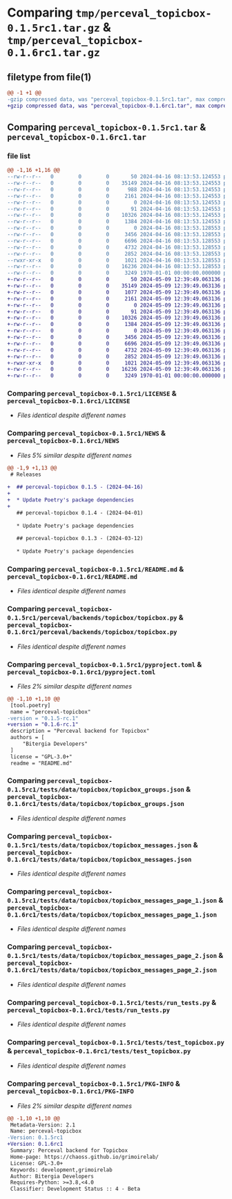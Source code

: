 # Comparing `tmp/perceval_topicbox-0.1.5rc1.tar.gz` & `tmp/perceval_topicbox-0.1.6rc1.tar.gz`

## filetype from file(1)

```diff
@@ -1 +1 @@
-gzip compressed data, was "perceval_topicbox-0.1.5rc1.tar", max compression
+gzip compressed data, was "perceval_topicbox-0.1.6rc1.tar", max compression
```

## Comparing `perceval_topicbox-0.1.5rc1.tar` & `perceval_topicbox-0.1.6rc1.tar`

### file list

```diff
@@ -1,16 +1,16 @@
--rw-r--r--   0        0        0       50 2024-04-16 08:13:53.124553 perceval_topicbox-0.1.5rc1/AUTHORS
--rw-r--r--   0        0        0    35149 2024-04-16 08:13:53.124553 perceval_topicbox-0.1.5rc1/LICENSE
--rw-r--r--   0        0        0      988 2024-04-16 08:13:53.124553 perceval_topicbox-0.1.5rc1/NEWS
--rw-r--r--   0        0        0     2161 2024-04-16 08:13:53.124553 perceval_topicbox-0.1.5rc1/README.md
--rw-r--r--   0        0        0        0 2024-04-16 08:13:53.124553 perceval_topicbox-0.1.5rc1/perceval/backends/topicbox/__init__.py
--rw-r--r--   0        0        0       91 2024-04-16 08:13:53.124553 perceval_topicbox-0.1.5rc1/perceval/backends/topicbox/_version.py
--rw-r--r--   0        0        0    10326 2024-04-16 08:13:53.124553 perceval_topicbox-0.1.5rc1/perceval/backends/topicbox/topicbox.py
--rw-r--r--   0        0        0     1384 2024-04-16 08:13:53.124553 perceval_topicbox-0.1.5rc1/pyproject.toml
--rw-r--r--   0        0        0        0 2024-04-16 08:13:53.128553 perceval_topicbox-0.1.5rc1/tests/__init__.py
--rw-r--r--   0        0        0     3456 2024-04-16 08:13:53.128553 perceval_topicbox-0.1.5rc1/tests/data/topicbox/topicbox_groups.json
--rw-r--r--   0        0        0     6696 2024-04-16 08:13:53.128553 perceval_topicbox-0.1.5rc1/tests/data/topicbox/topicbox_messages.json
--rw-r--r--   0        0        0     4732 2024-04-16 08:13:53.128553 perceval_topicbox-0.1.5rc1/tests/data/topicbox/topicbox_messages_page_1.json
--rw-r--r--   0        0        0     2852 2024-04-16 08:13:53.128553 perceval_topicbox-0.1.5rc1/tests/data/topicbox/topicbox_messages_page_2.json
--rwxr-xr-x   0        0        0     1021 2024-04-16 08:13:53.128553 perceval_topicbox-0.1.5rc1/tests/run_tests.py
--rw-r--r--   0        0        0    16236 2024-04-16 08:13:53.128553 perceval_topicbox-0.1.5rc1/tests/test_topicbox.py
--rw-r--r--   0        0        0     3249 1970-01-01 00:00:00.000000 perceval_topicbox-0.1.5rc1/PKG-INFO
+-rw-r--r--   0        0        0       50 2024-05-09 12:39:49.063136 perceval_topicbox-0.1.6rc1/AUTHORS
+-rw-r--r--   0        0        0    35149 2024-05-09 12:39:49.063136 perceval_topicbox-0.1.6rc1/LICENSE
+-rw-r--r--   0        0        0     1077 2024-05-09 12:39:49.063136 perceval_topicbox-0.1.6rc1/NEWS
+-rw-r--r--   0        0        0     2161 2024-05-09 12:39:49.063136 perceval_topicbox-0.1.6rc1/README.md
+-rw-r--r--   0        0        0        0 2024-05-09 12:39:49.063136 perceval_topicbox-0.1.6rc1/perceval/backends/topicbox/__init__.py
+-rw-r--r--   0        0        0       91 2024-05-09 12:39:49.063136 perceval_topicbox-0.1.6rc1/perceval/backends/topicbox/_version.py
+-rw-r--r--   0        0        0    10326 2024-05-09 12:39:49.063136 perceval_topicbox-0.1.6rc1/perceval/backends/topicbox/topicbox.py
+-rw-r--r--   0        0        0     1384 2024-05-09 12:39:49.063136 perceval_topicbox-0.1.6rc1/pyproject.toml
+-rw-r--r--   0        0        0        0 2024-05-09 12:39:49.063136 perceval_topicbox-0.1.6rc1/tests/__init__.py
+-rw-r--r--   0        0        0     3456 2024-05-09 12:39:49.063136 perceval_topicbox-0.1.6rc1/tests/data/topicbox/topicbox_groups.json
+-rw-r--r--   0        0        0     6696 2024-05-09 12:39:49.063136 perceval_topicbox-0.1.6rc1/tests/data/topicbox/topicbox_messages.json
+-rw-r--r--   0        0        0     4732 2024-05-09 12:39:49.063136 perceval_topicbox-0.1.6rc1/tests/data/topicbox/topicbox_messages_page_1.json
+-rw-r--r--   0        0        0     2852 2024-05-09 12:39:49.063136 perceval_topicbox-0.1.6rc1/tests/data/topicbox/topicbox_messages_page_2.json
+-rwxr-xr-x   0        0        0     1021 2024-05-09 12:39:49.063136 perceval_topicbox-0.1.6rc1/tests/run_tests.py
+-rw-r--r--   0        0        0    16236 2024-05-09 12:39:49.063136 perceval_topicbox-0.1.6rc1/tests/test_topicbox.py
+-rw-r--r--   0        0        0     3249 1970-01-01 00:00:00.000000 perceval_topicbox-0.1.6rc1/PKG-INFO
```

### Comparing `perceval_topicbox-0.1.5rc1/LICENSE` & `perceval_topicbox-0.1.6rc1/LICENSE`

 * *Files identical despite different names*

### Comparing `perceval_topicbox-0.1.5rc1/NEWS` & `perceval_topicbox-0.1.6rc1/NEWS`

 * *Files 5% similar despite different names*

```diff
@@ -1,9 +1,13 @@
 # Releases
 
+  ## perceval-topicbox 0.1.5 - (2024-04-16)
+  
+  * Update Poetry's package dependencies
+
   ## perceval-topicbox 0.1.4 - (2024-04-01)
   
   * Update Poetry's package dependencies
 
   ## perceval-topicbox 0.1.3 - (2024-03-12)
   
   * Update Poetry's package dependencies
```

### Comparing `perceval_topicbox-0.1.5rc1/README.md` & `perceval_topicbox-0.1.6rc1/README.md`

 * *Files identical despite different names*

### Comparing `perceval_topicbox-0.1.5rc1/perceval/backends/topicbox/topicbox.py` & `perceval_topicbox-0.1.6rc1/perceval/backends/topicbox/topicbox.py`

 * *Files identical despite different names*

### Comparing `perceval_topicbox-0.1.5rc1/pyproject.toml` & `perceval_topicbox-0.1.6rc1/pyproject.toml`

 * *Files 2% similar despite different names*

```diff
@@ -1,10 +1,10 @@
 [tool.poetry]
 name = "perceval-topicbox"
-version = "0.1.5-rc.1"
+version = "0.1.6-rc.1"
 description = "Perceval backend for Topicbox"
 authors = [
     "Bitergia Developers"
 ]
 license = "GPL-3.0+"
 readme = "README.md"
```

### Comparing `perceval_topicbox-0.1.5rc1/tests/data/topicbox/topicbox_groups.json` & `perceval_topicbox-0.1.6rc1/tests/data/topicbox/topicbox_groups.json`

 * *Files identical despite different names*

### Comparing `perceval_topicbox-0.1.5rc1/tests/data/topicbox/topicbox_messages.json` & `perceval_topicbox-0.1.6rc1/tests/data/topicbox/topicbox_messages.json`

 * *Files identical despite different names*

### Comparing `perceval_topicbox-0.1.5rc1/tests/data/topicbox/topicbox_messages_page_1.json` & `perceval_topicbox-0.1.6rc1/tests/data/topicbox/topicbox_messages_page_1.json`

 * *Files identical despite different names*

### Comparing `perceval_topicbox-0.1.5rc1/tests/data/topicbox/topicbox_messages_page_2.json` & `perceval_topicbox-0.1.6rc1/tests/data/topicbox/topicbox_messages_page_2.json`

 * *Files identical despite different names*

### Comparing `perceval_topicbox-0.1.5rc1/tests/run_tests.py` & `perceval_topicbox-0.1.6rc1/tests/run_tests.py`

 * *Files identical despite different names*

### Comparing `perceval_topicbox-0.1.5rc1/tests/test_topicbox.py` & `perceval_topicbox-0.1.6rc1/tests/test_topicbox.py`

 * *Files identical despite different names*

### Comparing `perceval_topicbox-0.1.5rc1/PKG-INFO` & `perceval_topicbox-0.1.6rc1/PKG-INFO`

 * *Files 2% similar despite different names*

```diff
@@ -1,10 +1,10 @@
 Metadata-Version: 2.1
 Name: perceval-topicbox
-Version: 0.1.5rc1
+Version: 0.1.6rc1
 Summary: Perceval backend for Topicbox
 Home-page: https://chaoss.github.io/grimoirelab/
 License: GPL-3.0+
 Keywords: development,grimoirelab
 Author: Bitergia Developers
 Requires-Python: >=3.8,<4.0
 Classifier: Development Status :: 4 - Beta
```

